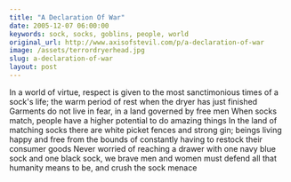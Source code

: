 ```yaml
---
title: "A Declaration Of War"
date: 2005-12-07 06:00:00
keywords: sock, socks, goblins, people, world
original_url: http://www.axisofstevil.com/p/a-declaration-of-war
image: /assets/terrordryerhead.jpg
slug: a-declaration-of-war
layout: post
---
```


In a world of virtue, respect is given to the most sanctimonious times of a sock&#039;s life; the warm period of rest when the dryer has just finished Garments do not live in fear, in a land governed by free men When socks match, people have a higher potential to do amazing things In the land of matching socks there are white picket fences and strong gin; beings living happy and free from the bounds of constantly having to restock their consumer goods Never worried of reaching a drawer with one navy blue sock and one black sock, we brave men and women must defend all that humanity means to be, and crush the sock menace

